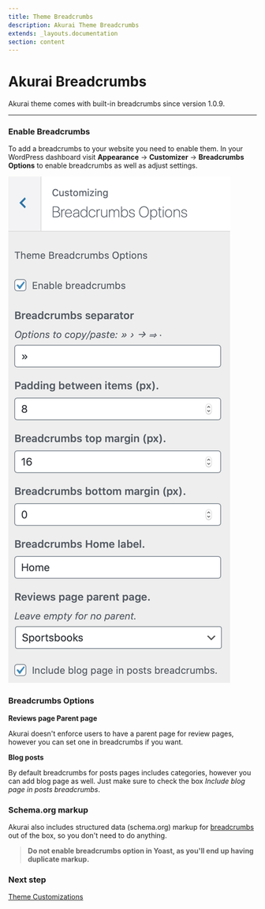 ```yaml
---
title: Theme Breadcrumbs
description: Akurai Theme Breadcrumbs
extends: _layouts.documentation
section: content
---
```


# Akurai Breadcrumbs

Akurai theme comes with built-in breadcrumbs since version 1.0.9.

---

### Enable Breadcrumbs

To add a breadcrumbs to your website you need to enable them. In your WordPress dashboard visit **Appearance** &#8594; **Customizer** &#8594; **Breadcrumbs Options** to enable breadcrumbs as well as adjust settings.

![Akurai Breadcrumbs](/assets/images/akurai/customizer/breadcrumbs-options.png)

### Breadcrumbs Options

**Reviews page Parent page**

Akurai doesn't enforce users to have a parent page for review pages, however you can set one in breadcrumbs if you want.

**Blog posts**

By default breadcrumbs for posts pages includes categories, however you can add blog page as well. Just make sure to check the box _Include blog page in posts breadcrumbs_.

### Schema.org markup

Akurai also includes structured data (schema.org) markup for [breadcrumbs](https://developers.google.com/search/docs/data-types/breadcrumb) out of the box, so you don't need to do anything.

> **Do not enable breadcrumbs option in Yoast, as you'll end up having duplicate markup.**

### Next step

[Theme Customizations](/docs/akurai/customizations/)
